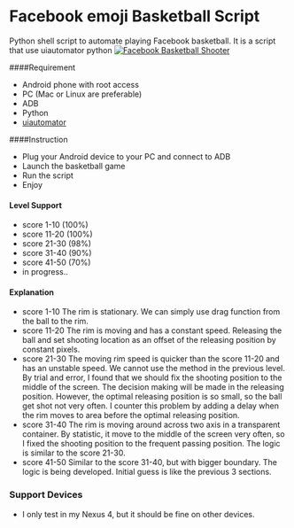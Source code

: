 # Facebook emoji Basketball Script

Python shell script to automate playing Facebook basketball. It is a script that use uiautomator python
[![Facebook Basketball Shooter](http://img.youtube.com/vi/DkmA7ZoSWr4/0.jpg)](http://www.youtube.com/watch?v=DkmA7ZoSWr4)

####Requirement
* Android phone with root access
* PC (Mac or Linux are preferable)
* ADB
* Python
* [uiautomator](https://github.com/xiaocong/uiautomator)

####Instruction
* Plug your Android device to your PC and connect to ADB
* Launch the basketball game
* Run the script
* Enjoy

#### Level Support
* score 1-10 (100%)
* score 11-20 (100%)
* score 21-30 (98%)
* score 31-40 (90%)
* score 41-50 (70%)
* in progress..

#### Explanation
* score 1-10 The rim is stationary. We can simply use drag function from the ball to the rim.
* score 11-20 The rim is moving and has a constant speed. Releasing the ball and set shooting location as an offset of the releasing position by constant pixels.
* score 21-30 The moving rim speed is quicker than the score 11-20 and has an unstable speed. We cannot use the method in the previous level. By trial and error, I found that we should fix the shooting position to the middle of the screen. The decision making will be made in the releasing position. However, the optimal releasing position is so small, so the ball get shot not very often. I counter this problem by adding a delay when the rim moves to area before the optimal releasing position.
* score 31-40 The rim is moving around across two axis in a transparent container. By statistic, it move to the middle of the screen very often, so I fixed the shooting position to the frequent passing position. The logic is similar to the score 21-30.
* score 41-50 Similar to the score 31-40, but with bigger boundary. The logic is being developed. Initial guess is like the previous 3 sections.

### Support Devices
* I only test in my Nexus 4, but it should be fine on other devices.
